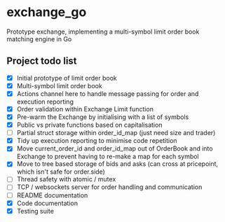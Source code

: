 # exchange_go
Prototype exchange, implementing a multi-symbol limit order book matching engine in Go

## Project todo list
- [x] Initial prototype of limit order book
- [x] Multi-symbol limit order book
- [x] Actions channel here to handle message passing for order and execution reporting
- [x] Order validation within Exchange Limit function
- [x] Pre-warm the Exchange by initialising with a list of symbols
- [x] Public vs private functions based on capitalisation
- [ ] Partial struct storage within order_id_map (just need size and trader)
- [x] Tidy up execution reporting to minimise code repetition
- [x] Move current_order_id and order_id_map out of OrderBook and into Exchange to prevent having to re-make a map for each symbol
- [x] Move to tree based storage of bids and asks (can cross at pricepoint, which isn't safe for order.side)
- [ ] Thread safety with atomic / mutex
- [ ] TCP / websockets server for order handling and communication
- [ ] README documentation
- [x] Code documentation
- [x] Testing suite
